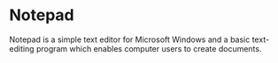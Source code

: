 # Notepad
Notepad is a simple text editor for Microsoft Windows and a basic text-editing program which enables computer users to create documents.
